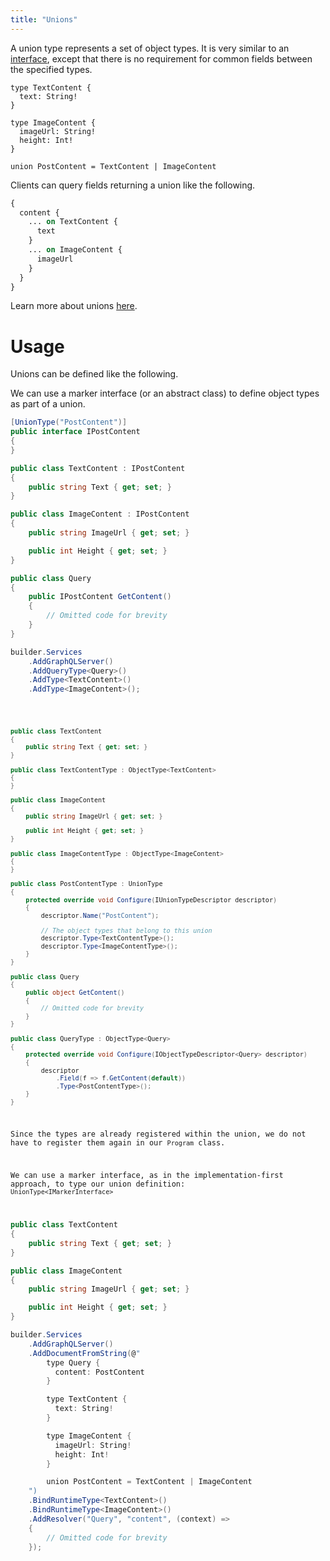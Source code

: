 ```yaml
---
title: "Unions"
---
```


A union type represents a set of object types. It is very similar to an [interface](/docs/hotchocolate/v14/defining-a-schema/interfaces), except that there is no requirement for common fields between the specified types.

```sdl
type TextContent {
  text: String!
}

type ImageContent {
  imageUrl: String!
  height: Int!
}

union PostContent = TextContent | ImageContent
```

Clients can query fields returning a union like the following.

```graphql
{
  content {
    ... on TextContent {
      text
    }
    ... on ImageContent {
      imageUrl
    }
  }
}
```

Learn more about unions [here](https://graphql.org/learn/schema/#union-types).

# Usage

Unions can be defined like the following.

<ExampleTabs>
<Implementation>

We can use a marker interface (or an abstract class) to define object types as part of a union.

```csharp
[UnionType("PostContent")]
public interface IPostContent
{
}

public class TextContent : IPostContent
{
    public string Text { get; set; }
}

public class ImageContent : IPostContent
{
    public string ImageUrl { get; set; }

    public int Height { get; set; }
}

public class Query
{
    public IPostContent GetContent()
    {
        // Omitted code for brevity
    }
}
```

```csharp
builder.Services
    .AddGraphQLServer()
    .AddQueryType<Query>()
    .AddType<TextContent>()
    .AddType<ImageContent>();
```

</Implementation>
<Code>

```csharp
public class TextContent
{
    public string Text { get; set; }
}

public class TextContentType : ObjectType<TextContent>
{
}

public class ImageContent
{
    public string ImageUrl { get; set; }

    public int Height { get; set; }
}

public class ImageContentType : ObjectType<ImageContent>
{
}

public class PostContentType : UnionType
{
    protected override void Configure(IUnionTypeDescriptor descriptor)
    {
        descriptor.Name("PostContent");

        // The object types that belong to this union
        descriptor.Type<TextContentType>();
        descriptor.Type<ImageContentType>();
    }
}

public class Query
{
    public object GetContent()
    {
        // Omitted code for brevity
    }
}

public class QueryType : ObjectType<Query>
{
    protected override void Configure(IObjectTypeDescriptor<Query> descriptor)
    {
        descriptor
            .Field(f => f.GetContent(default))
            .Type<PostContentType>();
    }
}
```

Since the types are already registered within the union, we do not have to register them again in our `Program` class.

We can use a marker interface, as in the implementation-first approach, to type our union definition: `UnionType<IMarkerInterface>`

</Code>
<Schema>

```csharp
public class TextContent
{
    public string Text { get; set; }
}

public class ImageContent
{
    public string ImageUrl { get; set; }

    public int Height { get; set; }
}
```

```csharp
builder.Services
    .AddGraphQLServer()
    .AddDocumentFromString(@"
        type Query {
          content: PostContent
        }

        type TextContent {
          text: String!
        }

        type ImageContent {
          imageUrl: String!
          height: Int!
        }

        union PostContent = TextContent | ImageContent
    ")
    .BindRuntimeType<TextContent>()
    .BindRuntimeType<ImageContent>()
    .AddResolver("Query", "content", (context) =>
    {
        // Omitted code for brevity
    });
```

</Schema>
</ExampleTabs>
